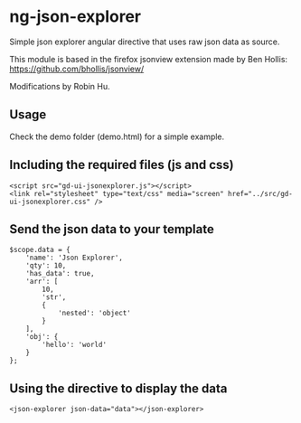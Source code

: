 ng-json-explorer
================

Simple json explorer angular directive that uses raw json data as source.

This module is based in the firefox jsonview extension made by Ben Hollis: https://github.com/bhollis/jsonview/

Modifications by Robin Hu.

Usage
-------------------------
Check the demo folder (demo.html) for a simple example.

Including the required files (js and css)
-------------------------
```
<script src="gd-ui-jsonexplorer.js"></script>
<link rel="stylesheet" type="text/css" media="screen" href="../src/gd-ui-jsonexplorer.css" />
```

Send the json data to your template
-------------------------
```
$scope.data = {
	'name': 'Json Explorer',
	'qty': 10,
	'has_data': true,
	'arr': [
		10,
		'str',
		{
			'nested': 'object'
		}
	],
	'obj': {
		'hello': 'world'
	}
};
```

Using the directive to display the data
-------------------------
```
<json-explorer json-data="data"></json-explorer>
```
